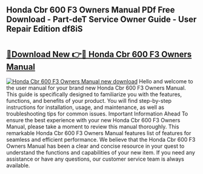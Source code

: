 ## Honda Cbr 600 F3 Owners Manual PDf Free Download - Part-deT Service Owner Guide - User Repair Edition df8iS

# <h2><a href="http://bc77494.oget.top/?id=Honda+Cbr+600+F3+Owners+Manual">🔗Download New 👉🔴 Honda Cbr 600 F3 Owners Manual</a></h2>

[![Honda Cbr 600 F3 Owners Manual new download](https://i.imgur.com/5g1atiW.png)](http://bc77494.oget.top/?id=Honda+Cbr+600+F3+Owners+Manual)
Hello and welcome to the user manual for your brand new Honda Cbr 600 F3 Owners Manual. This guide is specifically designed to familiarize you with the features, functions, and benefits of your product. You will find step-by-step instructions for installation, usage, and maintenance, as well as troubleshooting tips for common issues. Important Information Ahead To ensure the best experience with your new Honda Cbr 600 F3 Owners Manual, please take a moment to review this manual thoroughly. This remarkable Honda Cbr 600 F3 Owners Manual features list of features for seamless and efficient performance. We believe that the Honda Cbr 600 F3 Owners Manual has been a clear and concise resource in your quest to understand the functions and capabilities of your new item. If you need any assistance or have any questions, our customer service team is always available.
